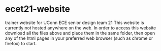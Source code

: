 # ecet21-website
trainer website for UConn ECE senior design team 21
This website is currently not hosted anywhere on the web. In order to access this website download all the files above and place them in the same folder, then open any of the html pages in your preferred web browser (such as chrome or firefox) to start.
